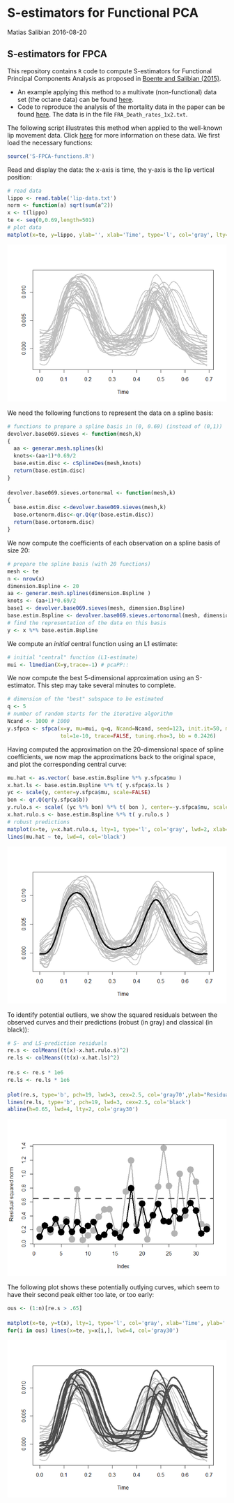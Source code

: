 S-estimators for Functional PCA
================
Matias Salibian
2016-08-20

S-estimators for FPCA
---------------------

This repository contains `R` code to compute S-estimators for Functional Principal Components Analysis as proposed in [Boente and Salibian (2015)](http://dx.doi.org/10.1080/01621459.2014.946991).

-   An example applying this method to a multivate (non-functional) data set (the octane data) can be found [here](octane.md).
-   Code to reproduce the analysis of the mortality data in the paper can be found [here](S-FPCA-mortality-example.R). The data is in the file `FRA_Death_rates_1x2.txt`.

The following script illustrates this method when applied to the well-known lip movement data. Click [here](http://www.stats.ox.ac.uk/~silverma/fdacasebook/lipemg.html) for more information on these data. We first load the necessary functions:

``` r
source('S-FPCA-functions.R')
```

Read and display the data: the x-axis is time, the y-axis is the lip vertical position:

``` r
# read data
lippo <- read.table('lip-data.txt')
norm <- function(a) sqrt(sum(a^2))
x <- t(lippo)
te <- seq(0,0.69,length=501)
# plot data
matplot(x=te, y=lippo, ylab='', xlab='Time', type='l', col='gray', lty=1, lwd=2)
```

![](README_files/figure-markdown_github/readdata-1.png)

We need the following functions to represent the data on a spline basis:

``` r
# functions to prepare a spline basis in (0, 0.69) (instead of (0,1))
devolver.base069.sieves <- function(mesh,k)
{    
  aa <- generar.mesh.splines(k)
  knots<-(aa+1)*0.69/2
  base.estim.disc <- cSplineDes(mesh,knots)
  return(base.estim.disc)
}

devolver.base069.sieves.ortonormal <- function(mesh,k)
{
  base.estim.disc <-devolver.base069.sieves(mesh,k)
  base.ortonorm.disc<-qr.Q(qr(base.estim.disc))
  return(base.ortonorm.disc)
}
```

We now compute the coefficients of each observation on a spline basis of size 20:

``` r
# prepare the spline basis (with 20 functions)
mesh <- te
n <- nrow(x)
dimension.Bspline <- 20 
aa <- generar.mesh.splines(dimension.Bspline )
knots <- (aa+1)*0.69/2
base1 <- devolver.base069.sieves(mesh, dimension.Bspline)
base.estim.Bspline <- devolver.base069.sieves.ortonormal(mesh, dimension.Bspline)
# find the representation of the data on this basis
y <- x %*% base.estim.Bspline
```

We compute an *initial* central function using an L1 estimate:

``` r
# initial "central" function (L1-estimate)
mui <- l1median(X=y,trace=-1) # pcaPP::
```

We now compute the best 5-dimensional approximation using an S-estimator. This step may take several minutes to complete.

``` r
# dimension of the "best" subspace to be estimated 
q <- 5
# number of random starts for the iterative algorithm
Ncand <- 1000 # 1000
y.sfpca <- sfpca(x=y, mu=mui, q=q, Ncand=Ncand, seed=123, init.it=50, max.it=500, 
                 tol=1e-10, trace=FALSE, tuning.rho=3, bb = 0.2426) 
```

Having computed the approximation on the 20-dimensional space of spline coefficients, we now map the approximations back to the original space, and plot the corresponding central curve:

``` r
mu.hat <- as.vector( base.estim.Bspline %*% y.sfpca$mu )
x.hat.ls <- base.estim.Bspline %*% t( y.sfpca$x.ls ) 
yc <- scale(y, center=y.sfpca$mu, scale=FALSE)
bon <- qr.Q(qr(y.sfpca$b))
y.rulo.s <- scale( (yc %*% bon) %*% t( bon ), center=-y.sfpca$mu, scale=FALSE)
x.hat.rulo.s <- base.estim.Bspline %*% t( y.rulo.s ) 
# robust predictions
matplot(x=te, y=x.hat.rulo.s, lty=1, type='l', col='gray', lwd=2, xlab='Time', ylab='')
lines(mu.hat ~ te, lwd=4, col='black')
```

![](README_files/figure-markdown_github/mapback-1.png)

To identify potential outliers, we show the squared residuals between the observed curves and their predictions (robust (in gray) and classical (in black)):

``` r
# S- and LS-prediction residuals
re.s <- colMeans((t(x)-x.hat.rulo.s)^2)
re.ls <- colMeans((t(x)-x.hat.ls)^2)

re.s <- re.s * 1e6
re.ls <- re.ls * 1e6

plot(re.s, type='b', pch=19, lwd=3, cex=2.5, col='gray70',ylab="Residual squared norm")
lines(re.ls, type='b', pch=19, lwd=3, cex=2.5, col='black')
abline(h=0.65, lwd=4, lty=2, col='gray30')
```

![](README_files/figure-markdown_github/residuals-1.png)

The following plot shows these potentially outlying curves, which seem to have their second peak either too late, or too early:

``` r
ous <- (1:n)[re.s > .65]

matplot(x=te, y=t(x), lty=1, type='l', col='gray', xlab='Time', ylab='', lwd=2)
for(i in ous) lines(x=te, y=x[i,], lwd=4, col='gray30')
```

![](README_files/figure-markdown_github/outliers-1.png)
